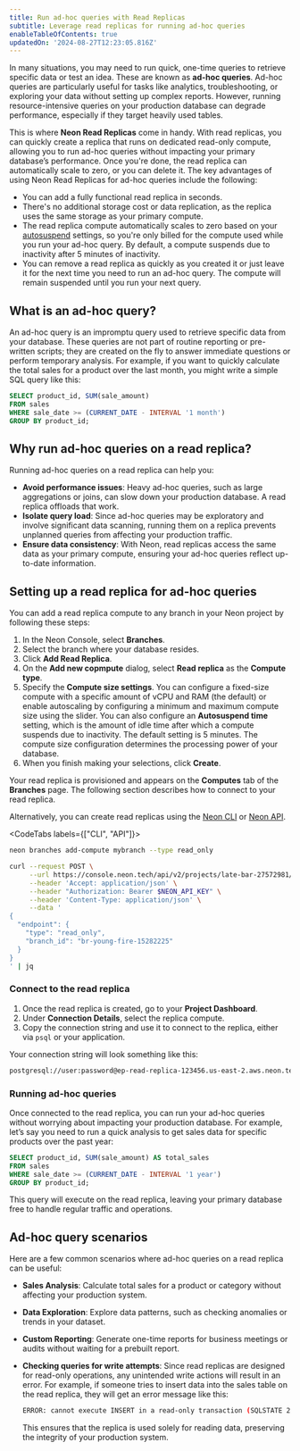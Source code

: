 ```yaml
---
title: Run ad-hoc queries with Read Replicas
subtitle: Leverage read replicas for running ad-hoc queries
enableTableOfContents: true
updatedOn: '2024-08-27T12:23:05.816Z'
---
```


In many situations, you may need to run quick, one-time queries to retrieve specific data or test an idea. These are known as **ad-hoc queries**. Ad-hoc queries are particularly useful for tasks like analytics, troubleshooting, or exploring your data without setting up complex reports. However, running resource-intensive queries on your production database can degrade performance, especially if they target heavily used tables.

This is where **Neon Read Replicas** come in handy. With read replicas, you can quickly create a replica that runs on dedicated read-only compute, allowing you to run ad-hoc queries without impacting your primary database’s performance. Once you're done, the read replica can automatically scale to zero, or you can delete it. The key advantages of using Neon Read Replicas for ad-hoc queries include the following:

- You can add a fully functional read replica in seconds.
- There's no additional storage cost or data replication, as the replica uses the same storage as your primary compute.
- The read replica compute automatically scales to zero based on your [autosuspend](/docs/introduction/auto-suspend) settings, so you're only billed for the compute used while you run your ad-hoc query. By default, a compute suspends due to inactivity after 5 minutes of inactivity.
- You can remove a read replica as quickly as you created it or just leave it for the next time you need to run an ad-hoc query. The compute will remain suspended until you run your next query.

## What is an ad-hoc query?

An ad-hoc query is an impromptu query used to retrieve specific data from your database. These queries are not part of routine reporting or pre-written scripts; they are created on the fly to answer immediate questions or perform temporary analysis. For example, if you want to quickly calculate the total sales for a product over the last month, you might write a simple SQL query like this:

```sql
SELECT product_id, SUM(sale_amount)
FROM sales
WHERE sale_date >= (CURRENT_DATE - INTERVAL '1 month')
GROUP BY product_id;
```

## Why run ad-hoc queries on a read replica?

Running ad-hoc queries on a read replica can help you:

- **Avoid performance issues**: Heavy ad-hoc queries, such as large aggregations or joins, can slow down your production database. A read replica offloads that work.
- **Isolate query load**: Since ad-hoc queries may be exploratory and involve significant data scanning, running them on a replica prevents unplanned queries from affecting your production traffic.
- **Ensure data consistency**: With Neon, read replicas access the same data as your primary compute, ensuring your ad-hoc queries reflect up-to-date information.

## Setting up a read replica for ad-hoc queries

You can add a read replica compute to any branch in your Neon project by following these steps:

1. In the Neon Console, select **Branches**.
2. Select the branch where your database resides.
3. Click **Add Read Replica**.
4. On the **Add new copmpute** dialog, select **Read replica** as the **Compute type**.
5. Specify the **Compute size settings**. You can configure a fixed-size compute with a specific amount of vCPU and RAM (the default) or enable autoscaling by configuring a minimum and maximum compute size using the slider. You can also configure an **Autosuspend time** setting, which is the amount of idle time after which a compute suspends due to inactivity. The default setting is 5 minutes.
   <Admonition type="note">
   The compute size configuration determines the processing power of your database.
   </Admonition>
6. When you finish making your selections, click **Create**.

Your read replica is provisioned and appears on the **Computes** tab of the **Branches** page. The following section describes how to connect to your read replica.

Alternatively, you can create read replicas using the [Neon CLI](/docs/reference/cli-branches#create) or [Neon API](https://api-docs.neon.tech/reference/createprojectendpoint).

<CodeTabs labels={["CLI", "API"]}>

```bash
neon branches add-compute mybranch --type read_only
```

```bash
curl --request POST \
     --url https://console.neon.tech/api/v2/projects/late-bar-27572981/endpoints \
     --header 'Accept: application/json' \
     --header "Authorization: Bearer $NEON_API_KEY" \
     --header 'Content-Type: application/json' \
     --data '
{
  "endpoint": {
    "type": "read_only",
    "branch_id": "br-young-fire-15282225"
  }
}
' | jq
```

</CodeTabs>

### Connect to the read replica

1. Once the read replica is created, go to your **Project Dashboard**.
2. Under **Connection Details**, select the replica compute.
3. Copy the connection string and use it to connect to the replica, either via `psql` or your application.

Your connection string will look something like this:

```bash
postgresql://user:password@ep-read-replica-123456.us-east-2.aws.neon.tech/dbname
```

### Running ad-hoc queries

Once connected to the read replica, you can run your ad-hoc queries without worrying about impacting your production database. For example, let’s say you need to run a quick analysis to get sales data for specific products over the past year:

```sql
SELECT product_id, SUM(sale_amount) AS total_sales
FROM sales
WHERE sale_date >= (CURRENT_DATE - INTERVAL '1 year')
GROUP BY product_id;
```

This query will execute on the read replica, leaving your primary database free to handle regular traffic and operations.

## Ad-hoc query scenarios

Here are a few common scenarios where ad-hoc queries on a read replica can be useful:

- **Sales Analysis**: Calculate total sales for a product or category without affecting your production system.
- **Data Exploration**: Explore data patterns, such as checking anomalies or trends in your dataset.
- **Custom Reporting**: Generate one-time reports for business meetings or audits without waiting for a prebuilt report.
- **Checking queries for write attempts**: Since read replicas are designed for read-only operations, any unintended write actions will result in an error. For example, if someone tries to insert data into the sales table on the read replica, they will get an error message like this:

  ```bash
  ERROR: cannot execute INSERT in a read-only transaction (SQLSTATE 25006)
  ```

  This ensures that the replica is used solely for reading data, preserving the integrity of your production system.

<NeedHelp/>
